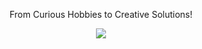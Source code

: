 <p align="center">
    From Curious Hobbies to Creative Solutions!
</p>

<div align="center">
  <picture>
    <source media="(prefers-color-scheme: dark)" srcset="https://streak-stats.demolab.com?user=Shadyar-Bzhar-Othman&theme=dark" />
    <img src="https://streak-stats.demolab.com?user=DenverCoder1&theme=default" />
  </picture>
</div>
